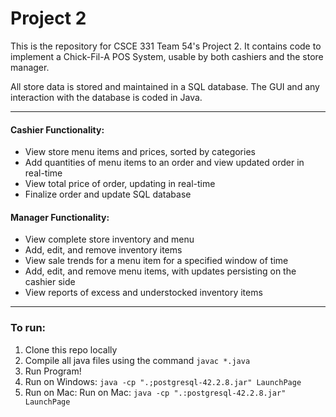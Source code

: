 # Project 2

This is the repository for CSCE 331 Team 54's Project 2. It contains code to implement a Chick-Fil-A POS System, usable by both cashiers and the store manager.

All store data is stored and maintained in a SQL database. The GUI and any interaction with the database is coded in Java.

---

#### Cashier Functionality:
- View store menu items and prices, sorted by categories
- Add quantities of menu items to an order and view updated order in real-time
- View total price of order, updating in real-time
- Finalize order and update SQL database

#### Manager Functionality:
- View complete store inventory and menu
- Add, edit, and remove inventory items
- View sale trends for a menu item for a specified window of time
- Add, edit, and remove menu items, with updates persisting on the cashier side
- View reports of excess and understocked inventory items

---

### To run:
1. Clone this repo locally
2. Compile all java files using the command `javac *.java`
3. Run Program!
  4. Run on Windows: `java -cp ".;postgresql-42.2.8.jar" LaunchPage`
  5. Run on Mac: Run on Mac: `java -cp ".:postgresql-42.2.8.jar" LaunchPage`
